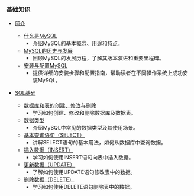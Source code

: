 ### 基础知识

- [简介](introduction.md)
    - [什么是MySQL](what-is-mysql.md)
        - 介绍MySQL的基本概念、用途和特点。
    - [MySQL的历史与发展](history-and-development.md)
        - 回顾MySQL的发展历程，了解其版本演进和重要里程碑。
    - [安装与配置MySQL](installation-and-configuration.md)
        - 提供详细的安装步骤和配置指南，帮助读者在不同操作系统上成功安装MySQL。
        
- [SQL基础](sql-basics.md)
    - [数据库和表的创建、修改与删除](creating-modifying-deleting-databases-tables.md)
        - 学习如何创建、修改和删除数据库及数据表。
    - [数据类型](data-types.md)
        - 介绍MySQL中常见的数据类型及其使用场景。
    - [基本查询语句（SELECT）](basic-query-statements-select.md)
        - 讲解SELECT语句的基本用法，如何从数据库中查询数据。
    - [插入数据（INSERT）](inserting-data.md)
        - 学习如何使用INSERT语句向表中插入数据。
    - [更新数据（UPDATE）](updating-data.md)
        - 了解如何使用UPDATE语句修改表中的数据。
    - [删除数据（DELETE）](deleting-data.md)
        - 学习如何使用DELETE语句删除表中的数据。
